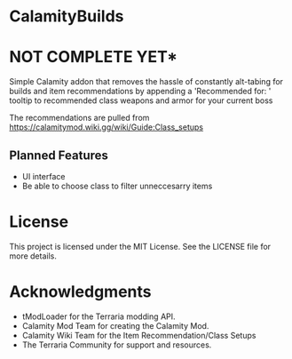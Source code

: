 # CalamityBuilds

# NOT COMPLETE YET*
Simple Calamity addon that removes the hassle of constantly alt-tabing for builds and item recommendations by appending a 'Recommended for: ' tooltip to recommended class weapons and armor for your current boss

The recommendations are pulled from https://calamitymod.wiki.gg/wiki/Guide:Class_setups




## Planned Features

- UI interface
- Be able to choose class to filter unneccesarry items


# License
This project is licensed under the MIT License. See the LICENSE file for more details.


# Acknowledgments
- tModLoader for the Terraria modding API.
- Calamity Mod Team for creating the Calamity Mod.
- Calamity Wiki Team for the Item Recommendation/Class Setups
- The Terraria Community for support and resources.
